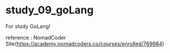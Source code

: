 # study_09_goLang
For study GoLang!

reference : NomadCoder Site(https://academy.nomadcoders.co/courses/enrolled/769984)
